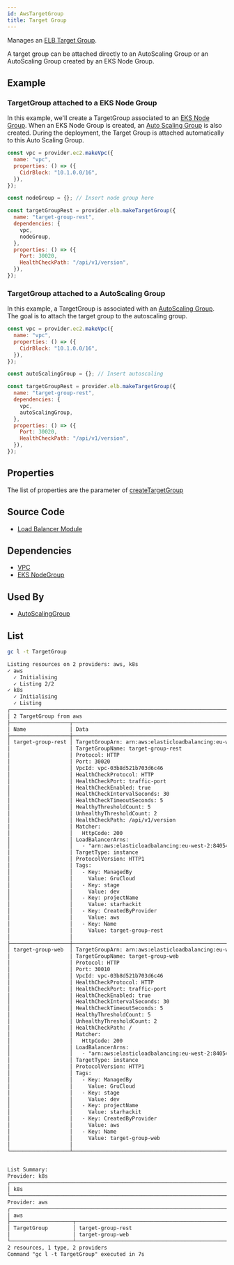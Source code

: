```yaml
---
id: AwsTargetGroup
title: Target Group
---
```


Manages an [ELB Target Group](https://docs.aws.amazon.com/elasticloadbalancing/latest/application/load-balancer-target-groups.html).

A target group can be attached directly to an AutoScaling Group or an AutoScaling Group created by an EKS Node Group.

## Example

### TargetGroup attached to a EKS Node Group

In this example, we'll create a TargetGroup associated to an [EKS Node Group](../EKS/EksNodeGroup.md).
When an EKS Node Group is created, an [Auto Scaling Group](../AutoScaling/AutoScalingGroup.md) is also created. During the deployment, the Target Group is attached automatically to this Auto Scaling Group.

```js
const vpc = provider.ec2.makeVpc({
  name: "vpc",
  properties: () => ({
    CidrBlock: "10.1.0.0/16",
  }),
});

const nodeGroup = {}; // Insert node group here

const targetGroupRest = provider.elb.makeTargetGroup({
  name: "target-group-rest",
  dependencies: {
    vpc,
    nodeGroup,
  },
  properties: () => ({
    Port: 30020,
    HealthCheckPath: "/api/v1/version",
  }),
});
```

### TargetGroup attached to a AutoScaling Group

In this example, a TargetGroup is associated with an [AutoScaling Group](../AutoScaling/AutoScalingGroup.md). The goal is to attach the target group to the autoscaling group.

```js
const vpc = provider.ec2.makeVpc({
  name: "vpc",
  properties: () => ({
    CidrBlock: "10.1.0.0/16",
  }),
});

const autoScalingGroup = {}; // Insert autoscaling

const targetGroupRest = provider.elb.makeTargetGroup({
  name: "target-group-rest",
  dependencies: {
    vpc,
    autoScalingGroup,
  },
  properties: () => ({
    Port: 30020,
    HealthCheckPath: "/api/v1/version",
  }),
});
```

## Properties

The list of properties are the parameter of [createTargetGroup](https://docs.aws.amazon.com/AWSJavaScriptSDK/latest/AWS/ELBv2.html#createTargetGroup-property)

## Source Code

- [Load Balancer Module](https://github.com/grucloud/grucloud/blob/main/packages/modules/aws/load-balancer/iac.js)

## Dependencies

- [VPC](../EC2/Vpc.md)
- [EKS NodeGroup](../EKS/EksNodeGroup.md)

## Used By

- [AutoScalingGroup](../AutoScaling/AutoScalingGroup.md)

## List

```sh
gc l -t TargetGroup
```

```txt
Listing resources on 2 providers: aws, k8s
✓ aws
  ✓ Initialising
  ✓ Listing 2/2
✓ k8s
  ✓ Initialising
  ✓ Listing
┌──────────────────────────────────────────────────────────────────────────────────┐
│ 2 TargetGroup from aws                                                           │
├───────────────────┬───────────────────────────────────────────────────────┬──────┤
│ Name              │ Data                                                  │ Our  │
├───────────────────┼───────────────────────────────────────────────────────┼──────┤
│ target-group-rest │ TargetGroupArn: arn:aws:elasticloadbalancing:eu-west… │ Yes  │
│                   │ TargetGroupName: target-group-rest                    │      │
│                   │ Protocol: HTTP                                        │      │
│                   │ Port: 30020                                           │      │
│                   │ VpcId: vpc-03b8d521b703d6c46                          │      │
│                   │ HealthCheckProtocol: HTTP                             │      │
│                   │ HealthCheckPort: traffic-port                         │      │
│                   │ HealthCheckEnabled: true                              │      │
│                   │ HealthCheckIntervalSeconds: 30                        │      │
│                   │ HealthCheckTimeoutSeconds: 5                          │      │
│                   │ HealthyThresholdCount: 5                              │      │
│                   │ UnhealthyThresholdCount: 2                            │      │
│                   │ HealthCheckPath: /api/v1/version                      │      │
│                   │ Matcher:                                              │      │
│                   │   HttpCode: 200                                       │      │
│                   │ LoadBalancerArns:                                     │      │
│                   │   - "arn:aws:elasticloadbalancing:eu-west-2:84054146… │      │
│                   │ TargetType: instance                                  │      │
│                   │ ProtocolVersion: HTTP1                                │      │
│                   │ Tags:                                                 │      │
│                   │   - Key: ManagedBy                                    │      │
│                   │     Value: GruCloud                                   │      │
│                   │   - Key: stage                                        │      │
│                   │     Value: dev                                        │      │
│                   │   - Key: projectName                                  │      │
│                   │     Value: starhackit                                 │      │
│                   │   - Key: CreatedByProvider                            │      │
│                   │     Value: aws                                        │      │
│                   │   - Key: Name                                         │      │
│                   │     Value: target-group-rest                          │      │
│                   │                                                       │      │
├───────────────────┼───────────────────────────────────────────────────────┼──────┤
│ target-group-web  │ TargetGroupArn: arn:aws:elasticloadbalancing:eu-west… │ Yes  │
│                   │ TargetGroupName: target-group-web                     │      │
│                   │ Protocol: HTTP                                        │      │
│                   │ Port: 30010                                           │      │
│                   │ VpcId: vpc-03b8d521b703d6c46                          │      │
│                   │ HealthCheckProtocol: HTTP                             │      │
│                   │ HealthCheckPort: traffic-port                         │      │
│                   │ HealthCheckEnabled: true                              │      │
│                   │ HealthCheckIntervalSeconds: 30                        │      │
│                   │ HealthCheckTimeoutSeconds: 5                          │      │
│                   │ HealthyThresholdCount: 5                              │      │
│                   │ UnhealthyThresholdCount: 2                            │      │
│                   │ HealthCheckPath: /                                    │      │
│                   │ Matcher:                                              │      │
│                   │   HttpCode: 200                                       │      │
│                   │ LoadBalancerArns:                                     │      │
│                   │   - "arn:aws:elasticloadbalancing:eu-west-2:84054146… │      │
│                   │ TargetType: instance                                  │      │
│                   │ ProtocolVersion: HTTP1                                │      │
│                   │ Tags:                                                 │      │
│                   │   - Key: ManagedBy                                    │      │
│                   │     Value: GruCloud                                   │      │
│                   │   - Key: stage                                        │      │
│                   │     Value: dev                                        │      │
│                   │   - Key: projectName                                  │      │
│                   │     Value: starhackit                                 │      │
│                   │   - Key: CreatedByProvider                            │      │
│                   │     Value: aws                                        │      │
│                   │   - Key: Name                                         │      │
│                   │     Value: target-group-web                           │      │
│                   │                                                       │      │
└───────────────────┴───────────────────────────────────────────────────────┴──────┘


List Summary:
Provider: k8s
┌─────────────────────────────────────────────────────────────────────────────────┐
│ k8s                                                                             │
└─────────────────────────────────────────────────────────────────────────────────┘
Provider: aws
┌─────────────────────────────────────────────────────────────────────────────────┐
│ aws                                                                             │
├────────────────────┬────────────────────────────────────────────────────────────┤
│ TargetGroup        │ target-group-rest                                          │
│                    │ target-group-web                                           │
└────────────────────┴────────────────────────────────────────────────────────────┘
2 resources, 1 type, 2 providers
Command "gc l -t TargetGroup" executed in 7s

```
